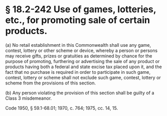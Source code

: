 # § 18.2-242 Use of games, lotteries, etc., for promoting sale of certain products.

<p>(a) No retail establishment in this Commonwealth shall use any game, contest, lottery or other scheme or device, whereby a person or persons may receive gifts, prizes or gratuities as determined by chance for the purpose of promoting, furthering or advertising the sale of any product or products having both a federal and state excise tax placed upon it, and the fact that no purchase is required in order to participate in such game, contest, lottery or scheme shall not exclude such game, contest, lottery or scheme from the provisions of this section.</p><p>(b) Any person violating the provision of this section shall be guilty of a Class 3 misdemeanor.</p><p>Code 1950, § 59.1-68.01; 1970, c. 764; 1975, cc. 14, 15.</p>